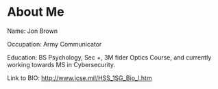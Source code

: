 # About Me
Name: Jon Brown

Occupation: Army Communicator

Education: BS Psychology, Sec +, 3M fider Optics Course, and currently working towards MS in Cybersecurity.

Link to BIO: http://www.jcse.mil/HSS_1SG_Bio_l.htm
